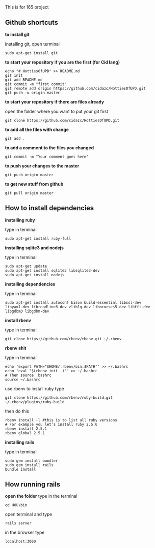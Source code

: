 This is for 165 project

## Github shortcuts

**to install git**

installing git, open terminal

```
sudo apt-get install git
```

**to start your repository if you are the first (for Cid lang)**

```
echo "# HottiesOfUPD" >> README.md
git init
git add README.md
git commit -m "first commit"
git remote add origin https://github.com/cidazc/HottiesOfUPD.git
git push -u origin master

```

**to start your repository if there are files already**

open the folder where you want to put your git first
```
git clone https://github.com/cidazc/HottiesOfUPD.git
```
**to add all the files with change**
```
git add .
```

**to add a comment to the files you changed**
```
git commit -m "Your comment goes here"
```

**to push your changes to the master**
```
git push origin master
```


**to get new stuff from github**
```
git pull origin master
```


## How to install dependencies

**installing ruby**

type in terminal
```
sudo apt-get install ruby-full
```

**installing sqlite3 and nodejs**

type in terminal
```
sudo apt-get update
sudo apt-get install sqlite3 libsqlite3-dev
sudo apt-get install nodejs
```

**installing dependencies**

type in terminal
```
sudo apt-get install autoconf bison build-essential libssl-dev libyaml-dev libreadline6-dev zlib1g-dev libncurses5-dev libffi-dev libgdbm3 libgdbm-dev
```

**install rbenv**

type in terminal
```
git clone https://github.com/rbenv/rbenv.git ~/.rbenv
```
**rbenv shit**

type in terminal
```
echo 'export PATH="$HOME/.rbenv/bin:$PATH"' >> ~/.bashrc
echo 'eval "$(rbenv init -)"' >> ~/.bashrc
# Then source .bashrc
source ~/.bashrc
```

use rbenv to install ruby type
```
git clone https://github.com/rbenv/ruby-build.git ~/.rbenv/plugins/ruby-build
```
then do this
```
rbenv install -l #this is to list all ruby versions
# For example you let’s install ruby 2.5.0
rbenv install 2.5.1
rbenv global 2.5.1
```



**installing rails**

type in terminal
```
sudo gem install bundler
sudo gem install rails
bundle install
```

## How running rails

**open the folder**
type in the terminal

```
cd HOU\bin
```

open terminal and type
```
rails server
```


in the browser type

```
localhost:3000
```
